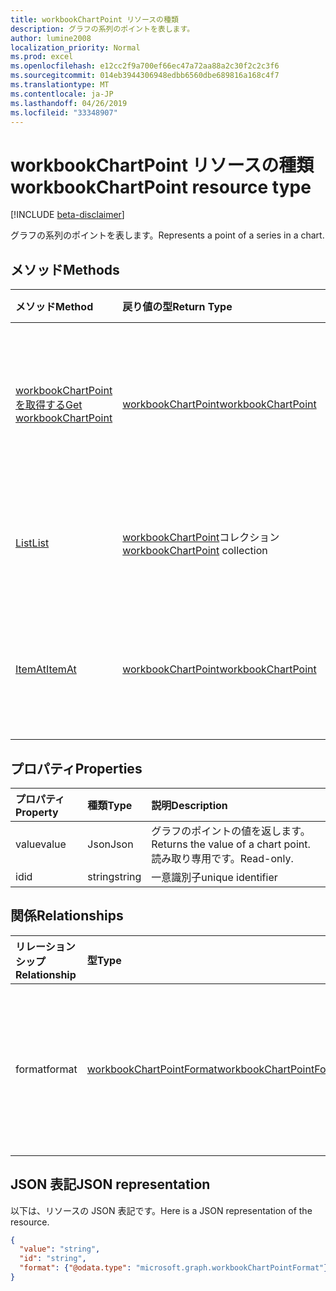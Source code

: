 ```yaml
---
title: workbookChartPoint リソースの種類
description: グラフの系列のポイントを表します。
author: lumine2008
localization_priority: Normal
ms.prod: excel
ms.openlocfilehash: e12cc2f9a700ef66ec47a72aa88a2c30f2c2c3f6
ms.sourcegitcommit: 014eb3944306948edbb6560dbe689816a168c4f7
ms.translationtype: MT
ms.contentlocale: ja-JP
ms.lasthandoff: 04/26/2019
ms.locfileid: "33348907"
---
```

# <a name="workbookchartpoint-resource-type"></a><span data-ttu-id="c60ad-103">workbookChartPoint リソースの種類</span><span class="sxs-lookup"><span data-stu-id="c60ad-103">workbookChartPoint resource type</span></span>

[!INCLUDE [beta-disclaimer](../../includes/beta-disclaimer.md)]

<span data-ttu-id="c60ad-104">グラフの系列のポイントを表します。</span><span class="sxs-lookup"><span data-stu-id="c60ad-104">Represents a point of a series in a chart.</span></span>


## <a name="methods"></a><span data-ttu-id="c60ad-105">メソッド</span><span class="sxs-lookup"><span data-stu-id="c60ad-105">Methods</span></span>

| <span data-ttu-id="c60ad-106">メソッド</span><span class="sxs-lookup"><span data-stu-id="c60ad-106">Method</span></span>           | <span data-ttu-id="c60ad-107">戻り値の型</span><span class="sxs-lookup"><span data-stu-id="c60ad-107">Return Type</span></span>    |<span data-ttu-id="c60ad-108">説明</span><span class="sxs-lookup"><span data-stu-id="c60ad-108">Description</span></span>|
|:---------------|:--------|:----------|
|[<span data-ttu-id="c60ad-109">workbookChartPoint を取得する</span><span class="sxs-lookup"><span data-stu-id="c60ad-109">Get workbookChartPoint</span></span>](../api/chartpoint-get.md) | [<span data-ttu-id="c60ad-110">workbookChartPoint</span><span class="sxs-lookup"><span data-stu-id="c60ad-110">workbookChartPoint</span></span>](workbookchartpoint.md) |<span data-ttu-id="c60ad-111">chartPoint オブジェクトのプロパティと関係を読み取ります。</span><span class="sxs-lookup"><span data-stu-id="c60ad-111">Read properties and relationships of chartPoint object.</span></span>|
|[<span data-ttu-id="c60ad-112">List</span><span class="sxs-lookup"><span data-stu-id="c60ad-112">List</span></span>](../api/chartpoint-list.md) | <span data-ttu-id="c60ad-113">[workbookChartPoint](workbookchartpoint.md)コレクション</span><span class="sxs-lookup"><span data-stu-id="c60ad-113">[workbookChartPoint](workbookchartpoint.md) collection</span></span> |<span data-ttu-id="c60ad-114">chartPoint オブジェクトのコレクションを取得します。</span><span class="sxs-lookup"><span data-stu-id="c60ad-114">Get chartPoint object collection.</span></span> |
|[<span data-ttu-id="c60ad-115">ItemAt</span><span class="sxs-lookup"><span data-stu-id="c60ad-115">ItemAt</span></span>](../api/chartpointscollection-itemat.md)|[<span data-ttu-id="c60ad-116">workbookChartPoint</span><span class="sxs-lookup"><span data-stu-id="c60ad-116">workbookChartPoint</span></span>](workbookchartpoint.md)|<span data-ttu-id="c60ad-117">データ系列内の位置に基づくポイントを取得します。</span><span class="sxs-lookup"><span data-stu-id="c60ad-117">Retrieve a point based on its position within the series.</span></span>|

## <a name="properties"></a><span data-ttu-id="c60ad-118">プロパティ</span><span class="sxs-lookup"><span data-stu-id="c60ad-118">Properties</span></span>
| <span data-ttu-id="c60ad-119">プロパティ</span><span class="sxs-lookup"><span data-stu-id="c60ad-119">Property</span></span>     | <span data-ttu-id="c60ad-120">種類</span><span class="sxs-lookup"><span data-stu-id="c60ad-120">Type</span></span>   |<span data-ttu-id="c60ad-121">説明</span><span class="sxs-lookup"><span data-stu-id="c60ad-121">Description</span></span>|
|:---------------|:--------|:----------|
|<span data-ttu-id="c60ad-122">value</span><span class="sxs-lookup"><span data-stu-id="c60ad-122">value</span></span>|<span data-ttu-id="c60ad-123">Json</span><span class="sxs-lookup"><span data-stu-id="c60ad-123">Json</span></span>|<span data-ttu-id="c60ad-124">グラフのポイントの値を返します。</span><span class="sxs-lookup"><span data-stu-id="c60ad-124">Returns the value of a chart point.</span></span> <span data-ttu-id="c60ad-125">読み取り専用です。</span><span class="sxs-lookup"><span data-stu-id="c60ad-125">Read-only.</span></span>|
|<span data-ttu-id="c60ad-126">id</span><span class="sxs-lookup"><span data-stu-id="c60ad-126">id</span></span>|<span data-ttu-id="c60ad-127">string</span><span class="sxs-lookup"><span data-stu-id="c60ad-127">string</span></span>|<span data-ttu-id="c60ad-128">一意識別子</span><span class="sxs-lookup"><span data-stu-id="c60ad-128">unique identifier</span></span>|

## <a name="relationships"></a><span data-ttu-id="c60ad-129">関係</span><span class="sxs-lookup"><span data-stu-id="c60ad-129">Relationships</span></span>
| <span data-ttu-id="c60ad-130">リレーションシップ</span><span class="sxs-lookup"><span data-stu-id="c60ad-130">Relationship</span></span> | <span data-ttu-id="c60ad-131">型</span><span class="sxs-lookup"><span data-stu-id="c60ad-131">Type</span></span>   |<span data-ttu-id="c60ad-132">説明</span><span class="sxs-lookup"><span data-stu-id="c60ad-132">Description</span></span>|
|:---------------|:--------|:----------|
|<span data-ttu-id="c60ad-133">format</span><span class="sxs-lookup"><span data-stu-id="c60ad-133">format</span></span>|[<span data-ttu-id="c60ad-134">workbookChartPointFormat</span><span class="sxs-lookup"><span data-stu-id="c60ad-134">workbookChartPointFormat</span></span>](workbookchartpointformat.md)|<span data-ttu-id="c60ad-135">グラフのポイントの書式設定プロパティをカプセル化します。</span><span class="sxs-lookup"><span data-stu-id="c60ad-135">Encapsulates the format properties chart point.</span></span> <span data-ttu-id="c60ad-136">読み取り専用です。</span><span class="sxs-lookup"><span data-stu-id="c60ad-136">Read-only.</span></span>|

## <a name="json-representation"></a><span data-ttu-id="c60ad-137">JSON 表記</span><span class="sxs-lookup"><span data-stu-id="c60ad-137">JSON representation</span></span>

<span data-ttu-id="c60ad-138">以下は、リソースの JSON 表記です。</span><span class="sxs-lookup"><span data-stu-id="c60ad-138">Here is a JSON representation of the resource.</span></span>

<!--{
  "blockType": "resource",
  "optionalProperties": [
    "format"
    ],
  "keyProperty": "id",
  "baseType": "microsoft.graph.entity",
  "@odata.type": "microsoft.graph.workbookChartPoint"
}-->

```json
{
  "value": "string",
  "id": "string",
  "format": {"@odata.type": "microsoft.graph.workbookChartPointFormat"}
}

```

<!-- uuid: 8fcb5dbc-d5aa-4681-8e31-b001d5168d79
2015-10-25 14:57:30 UTC -->
<!--
{
  "type": "#page.annotation",
  "description": "ChartPoint resource",
  "keywords": "",
  "section": "documentation",
  "tocPath": "",
  "suppressions": []
}
-->
